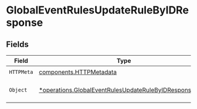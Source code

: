 # GlobalEventRulesUpdateRuleByIDResponse


## Fields

| Field                                                                                                                           | Type                                                                                                                            | Required                                                                                                                        | Description                                                                                                                     |
| ------------------------------------------------------------------------------------------------------------------------------- | ------------------------------------------------------------------------------------------------------------------------------- | ------------------------------------------------------------------------------------------------------------------------------- | ------------------------------------------------------------------------------------------------------------------------------- |
| `HTTPMeta`                                                                                                                      | [components.HTTPMetadata](../../models/components/httpmetadata.md)                                                              | :heavy_check_mark:                                                                                                              | N/A                                                                                                                             |
| `Object`                                                                                                                        | [*operations.GlobalEventRulesUpdateRuleByIDResponseBody](../../models/operations/globaleventrulesupdaterulebyidresponsebody.md) | :heavy_minus_sign:                                                                                                              | The request has succeeded.                                                                                                      |